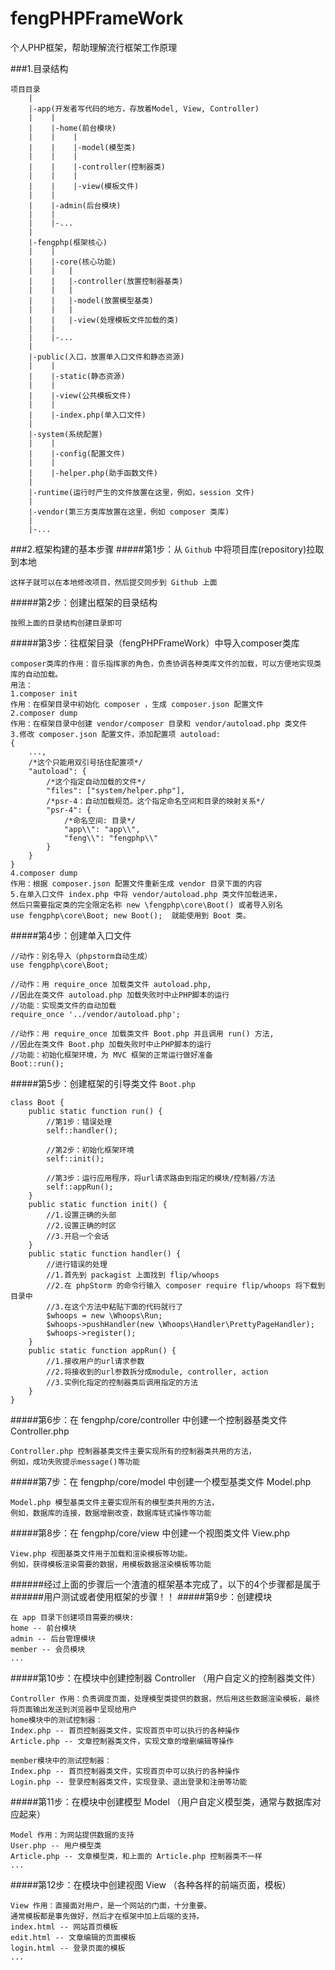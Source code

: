 # fengPHPFrameWork
个人PHP框架，帮助理解流行框架工作原理

###1.目录结构
````
项目目录 
    |
    |-app(开发者写代码的地方，存放着Model, View, Controller)
    |    |
    |    |-home(前台模块)
    |    |    |
    |    |    |-model(模型类)
    |    |    |
    |    |    |-controller(控制器类)
    |    |    |
    |    |    |-view(模板文件)
    |    |
    |    |-admin(后台模块)
    |    |
    |    |-...
    |
    |-fengphp(框架核心)
    |    |
    |    |-core(核心功能)
    |    |   |
    |    |   |-controller(放置控制器基类)
    |    |   |
    |    |   |-model(放置模型基类)
    |    |   |
    |    |   |-view(处理模板文件加载的类)
    |    |
    |    |-...
    |
    |-public(入口，放置单入口文件和静态资源)
    |    |
    |    |-static(静态资源)
    |    |
    |    |-view(公共模板文件)
    |    |
    |    |-index.php(单入口文件)
    |
    |-system(系统配置)
    |    |
    |    |-config(配置文件)
    |    |
    |    |-helper.php(助手函数文件)
    |
    |-runtime(运行时产生的文件放置在这里，例如，session 文件)
    |
    |-vendor(第三方类库放置在这里，例如 composer 类库)
    |
    |-...
````
###2.框架构建的基本步骤
#####第1步：从 `Github` 中将项目库(repository)拉取到本地
````
这样子就可以在本地修改项目，然后提交同步到 Github 上面
````
#####第2步：创建出框架的目录结构
````
按照上面的目录结构创建目录即可
````
#####第3步：往框架目录（fengPHPFrameWork）中导入composer类库
````
composer类库的作用：音乐指挥家的角色，负责协调各种类库文件的加载，可以方便地实现类库的自动加载。
用法：
1.composer init
作用：在框架目录中初始化 composer ，生成 composer.json 配置文件
2.composer dump
作用：在框架目录中创建 vendor/composer 目录和 vendor/autoload.php 类文件
3.修改 composer.json 配置文件，添加配置项 autoload:
{
    ...,
    /*这个只能用双引号括住配置项*/
    "autoload": {
        /*这个指定自动加载的文件*/
        "files": ["system/helper.php"],
        /*psr-4：自动加载规范。这个指定命名空间和目录的映射关系*/
        "psr-4": {
            /*命名空间: 目录*/
            "app\\": "app\\",
            "feng\\": "fengphp\\"
        }
    }
}
4.composer dump
作用：根据 composer.json 配置文件重新生成 vendor 目录下面的内容
5.在单入口文件 index.php 中将 vendor/autoload.php 类文件加载进来，
然后只需要指定类的完全限定名称 new \fengphp\core\Boot() 或者导入别名
use fengphp\core\Boot; new Boot();  就能使用到 Boot 类。
````
#####第4步：创建单入口文件
````
//动作：别名导入（phpstorm自动生成）
use fengphp\core\Boot;

//动作：用 require_once 加载类文件 autoload.php, 
//因此在类文件 autoload.php 加载失败时中止PHP脚本的运行
//功能：实现类文件的自动加载
require_once '../vendor/autoload.php';

//动作：用 require_once 加载类文件 Boot.php 并且调用 run() 方法, 
//因此在类文件 Boot.php 加载失败时中止PHP脚本的运行
//功能：初始化框架环境，为 MVC 框架的正常运行做好准备
Boot::run();
````
#####第5步：创建框架的引导类文件 ``Boot.php`` 
````
class Boot {
    public static function run() {
        //第1步：错误处理
        self::handler();
        
        //第2步：初始化框架环境
        self::init();
        
        //第3步：运行应用程序，将url请求路由到指定的模块/控制器/方法
        self::appRun();
    }
    public static function init() {
        //1.设置正确的头部
        //2.设置正确的时区
        //3.开启一个会话
    }
    public static function handler() {
        //进行错误的处理
        //1.首先到 packagist 上面找到 flip/whoops
        //2.在 phpStorm 的命令行输入 composer require flip/whoops 将下载到目录中
        //3.在这个方法中粘贴下面的代码就行了
        $whoops = new \Whoops\Run;
        $whoops->pushHandler(new \Whoops\Handler\PrettyPageHandler);
        $whoops->register();
    }
    public static function appRun() {
        //1.接收用户的url请求参数
        //2.将接收到的url参数拆分成module, controller, action
        //3.实例化指定的控制器类后调用指定的方法
    }
}
````
#####第6步：在 fengphp/core/controller 中创建一个控制器基类文件 Controller.php
````
Controller.php 控制器基类文件主要实现所有的控制器类共用的方法，
例如，成功失败提示message()等功能
````
#####第7步：在 fengphp/core/model 中创建一个模型基类文件 Model.php
````
Model.php 模型基类文件主要实现所有的模型类共用的方法，
例如，数据库的连接，数据增删改查，数据库链式操作等功能
````
#####第8步：在 fengphp/core/view 中创建一个视图类文件 View.php
````
View.php 视图基类文件用于加载和渲染模板等功能。
例如，获得模板渲染需要的数据，用模板数据渲染模板等功能
````
######经过上面的步骤后一个渣渣的框架基本完成了，以下的4个步骤都是属于
######用户测试或者使用框架的步骤！！
#####第9步：创建模块
````
在 app 目录下创建项目需要的模块:
home -- 前台模块
admin -- 后台管理模块
member -- 会员模块
...
````
#####第10步：在模块中创建控制器 Controller 
（用户自定义的控制器类文件）
````
Controller 作用：负责调度页面，处理模型类提供的数据，然后用这些数据渲染模板，最终将页面输出发送到浏览器中呈现给用户
home模块中的测试控制器：
Index.php -- 首页控制器类文件，实现首页中可以执行的各种操作
Article.php -- 文章控制器类文件，实现文章的增删编辑等操作

member模块中的测试控制器：
Index.php -- 首页控制器类文件，实现首页中可以执行的各种操作
Login.php -- 登录控制器类文件，实现登录、退出登录和注册等功能
````
#####第11步：在模块中创建模型 Model
（用户自定义模型类，通常与数据库对应起来）
````
Model 作用：为网站提供数据的支持
User.php -- 用户模型类
Article.php -- 文章模型类，和上面的 Article.php 控制器类不一样
...
````
#####第12步：在模块中创建视图 View
（各种各样的前端页面，模板）
````
View 作用：直接面对用户，是一个网站的门面，十分重要。
通常模板都是事先做好，然后才在框架中加上后端的支持。
index.html -- 网站首页模板
edit.html -- 文章编辑的页面模板
login.html -- 登录页面的模板
...
````